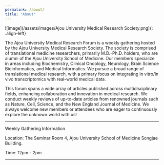 ```yaml
---
permalink: /about/
title: "About"
---
```


![image](/assets/images/Ajou University Medical Research Society.png){: .align-left}

The Ajou University Medical Research Forum is a weekly gathering hosted by the Ajou University Medical Research Society. The society is comprised of translational medicine researchers, primarily M.D.-Ph.D. holders, who are alumni of the Ajou University School of Medicine. Our members specialize in areas including Biochemistry, Clinical Oncology, Neurology, Brain Science Bioinformatics, and Medical Informatics. We pursue a broad range of translational medical research, with a primary focus on integrating in vitro/in vivo transcriptomics with real-world medical data.

This forum spans a wide array of articles published across multidisciplinary fields, enhancing collaboration and innovation in medical research. We conduct weekly reviews of up-to-date articles from renowned journals such as Nature, Cell, Science, and the New England Journal of Medicine. We always welcome new members or attendees who are eager to continuously explore the unknown world with us!

--------------------------------

Weekly Gathering Information

Location: The Seminar Room 4, Ajou University School of Medicine Songjae Building. 

Time: 12pm - 2pm

-------------------------------